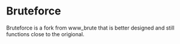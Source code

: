 # Bruteforce
Bruteforce is a fork from www_brute that is better designed and still functions close to the origional.